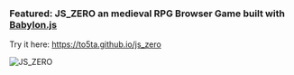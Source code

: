 ### Featured: JS_ZERO  an medieval RPG Browser Game built with [Babylon.js](https://www.babylonjs.com/)

Try it here: https://to5ta.github.io/js_zero

![JS_ZERO](https://github.com/to5ta/js_zero/raw/main/promotion/promo6.jpg)


<!--
**to5ta/to5ta** is a ✨ _special_ ✨ repository because its `README.md` (this file) appears on your GitHub profile.

Here are some ideas to get you started:

- 🔭 I’m currently working on ...
- 🌱 I’m currently learning ...
- 👯 I’m looking to collaborate on ...
- 🤔 I’m looking for help with ...
- 💬 Ask me about ...
- 📫 How to reach me: ...
- 😄 Pronouns: ...
- ⚡ Fun fact: ...
-->
